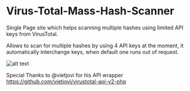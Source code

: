 # Virus-Total-Mass-Hash-Scanner
Single Page site which helps scanning multiple hashes using limited API keys from VirusTotal.

Allows to scan for multiple hashes by using 4 API keys at the moment, it automatically interchange keys, when default one runs out of request.

![alt text](https://raw.githubusercontent.com/sceptre01/Virus-Total-Mass-Hash-Scanner/master/virustotalApi.jpg)


Special Thanks to @vietjovi for his API wrapper
https://github.com/vietjovi/virustotal-api-v2-php
